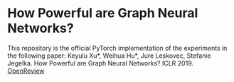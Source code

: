 # How Powerful are Graph Neural Networks?
This repository is the official PyTorch implementation of the experiments in the following paper: 
Keyulu Xu*, Weihua Hu*, Jure Leskovec, Stefanie Jegelka. How Powerful are Graph Neural Networks? ICLR 2019. [OpenReview](https://openreview.net/forum?id=ryGs6iA5Km)
